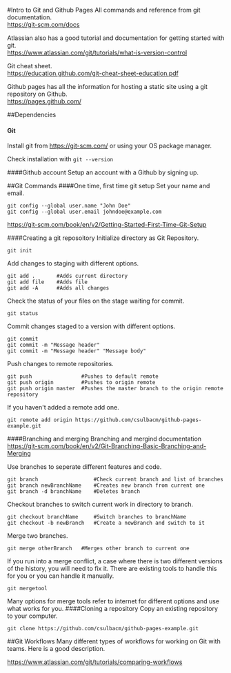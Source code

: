 #Intro to Git and Github Pages
All commands and reference from git documentation.  
https://git-scm.com/docs

Atlassian also has a good tutorial and documentation for getting started with git.  
https://www.atlassian.com/git/tutorials/what-is-version-control

Git cheat sheet.  
https://education.github.com/git-cheat-sheet-education.pdf

Github pages has all the information for hosting a static site using a git repository on Github.  
https://pages.github.com/ 

##Dependencies
#### Git
Install git from https://git-scm.com/ or using your OS package manager.

Check installation with `git --version`

####Github account
Setup an account with a Github by signing up.


##Git Commands
####One time, first time git setup
Set your name and email.
```
git config --global user.name "John Doe"
git config --global user.email johndoe@example.com
```
https://git-scm.com/book/en/v2/Getting-Started-First-Time-Git-Setup

####Creating a git reposoitory
Initialize directory as Git Repository.
```
git init
```
Add changes to staging with different options.
```
git add . 		#Adds current directory
git add file 	#Adds file
git add -A		#Adds all changes
```
Check the status of your files on the stage waiting for commit.
```
git status
```
Commit changes staged to a version with different options.
```
git commit
git commit -m "Message header"
git commit -m "Message header" "Message body"
```
Push changes to remote repositories.
```
git push				#Pushes to default remote
git push origin			#Pushes to origin remote
git push origin master	#Pushes the master branch to the origin remote repository
```
If you haven't added a remote add one.
```
git remote add origin https://github.com/csulbacm/github-pages-example.git
```
####Branching and merging
Branching and mergind documentation
https://git-scm.com/book/en/v2/Git-Branching-Basic-Branching-and-Merging

Use branches to seperate different features and code.
```
git branch					#Check current branch and list of branches
git branch newBranchName	#Creates new branch from current one
git branch -d branchName	#Deletes branch
```
Checkout branches to switch current work in directory to branch.
```
git checkout branchName		#Switch branches to branchName
git checkout -b newBranch 	#Create a newBranch and switch to it
```
Merge two branches.
```
git merge otherBranch	#Merges other branch to current one
```
If you run into a merge conflict, a case where there is two different versions of the history, you will need to fix it. There are existing tools to handle this for you or you can handle it manually.
```
git mergetool
```
Many options for merge tools refer to internet for different options and use what works for you.
####Cloning a repository
Copy an existing repository to your computer.
```
git clone https://github.com/csulbacm/github-pages-example.git
```



##Git Workflows
Many different types of workflows for working on Git with teams. Here is a good description.

https://www.atlassian.com/git/tutorials/comparing-workflows